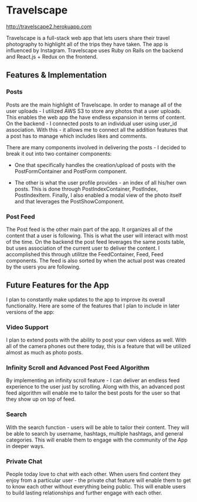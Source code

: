 # Travelscape

 http://travelscape2.herokuapp.com


 Travelscape is a full-stack web app that lets users share their travel photography to highlight all of the trips they have taken. The app is influenced by Instagram. Travelscape uses Ruby on Rails on the backend and React.js + Redux on the frontend.



## Features & Implementation

### Posts
Posts are the main highlight of Travelscape. In order to manage all of the user uploads - I utilized AWS S3 to store any photos that a user uploads. This enables the web app the have endless expansion in terms of content. On the backend - I connected posts to an individual user using user_id association. With this - it allows me to connect all the addition features that a post has to manage which includes likes and comments.

There are many components involved in delivering the posts - I decided to break it out into two container components:
 - One that specifically handles the creation/upload of posts with the PostFormContainer and PostForm component.

 - The other is what the user profile provides - an index of all his/her own posts. This is done through PostIndexContainer, PostIndex, PostIndexItem. Finally, I also enabled a modal view of the photo itself and that leverages the PostShowComponent.

### Post Feed

The Post feed is the other main part of the app. It organizes all of the content that a user is following. This is what the user will interact with most of the time. On the backend the post feed leverages the same posts table, but uses association of the current user to deliver the content. I accomplished this through utilitze the FeedContainer, Feed, Feed components. The feed is also sorted by when the actual post was created by the users you are following.


## Future Features for the App

I plan to constantly make updates to the app to improve its overall functionality. Here are some of the features that I plan to include in later versions of the app:

### Video Support

I plan to extend posts with the ability to post your own videos as well. With all of the camera phones out there today, this is a feature that will be utilized almost as much as photo posts.

### Infinity Scroll and Advanced Post Feed Algorithm
By implementing an infinity scroll feature - I can deliver an endless feed experience to the user just by scrolling. Along with this, an advanced post feed algorithm will enable me to tailor the best posts for the user so that they show up on top of feed.

### Search

With the search function - users will be able to tailor their content. They will be able to search by username, hashtags, multiple hashtags, and general categories. This will enable them to engage with the community of the App in deeper ways.

### Private Chat

People today love to chat with each other. When users find content they enjoy from a particular user - the private chat feature will enable them to get to know each other without everything being public. This will enable users to build lasting relationships and further engage with each other.
